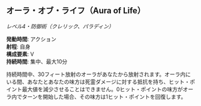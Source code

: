 ## オーラ・オブ・ライフ（Aura of Life）
*レベル4・防御術（クレリック、パラディン）*

**発動時間**: アクション  
**射程**: 自身  
**構成要素**: V  
**持続時間**: 集中、最大10分

持続時間中、30フィート放射のオーラがあなたから放射されます。オーラ内にいる間、あなたとあなたの味方は死霊ダメージに対する抵抗を持ち、ヒット・ポイント最大値を減少させることはできません。0ヒット・ポイントの味方がオーラ内でターンを開始した場合、その味方は1ヒット・ポイントを回復します。